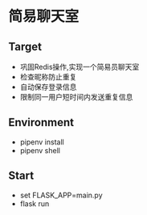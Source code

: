 ﻿# 简易聊天室

## Target 
* 巩固Redis操作,实现一个简易员聊天室
* 检查昵称防止重复
* 自动保存登录信息
* 限制同一用户短时间内发送重复信息

## Environment

* pipenv install
* pipenv shell

## Start

* set FLASK_APP=main.py
* flask run